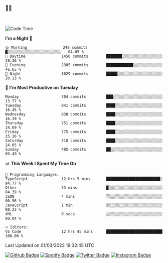 ### 🤙🍺

<!-- <a href="https://github-readme-stats.vercel.app/api?username=hzak2xx&count_private=true&show_icons=true&theme=dracula">
  <img align="center" src="https://github-readme-stats.vercel.app/api?username=hzak2xx&count_private=true&show_icons=true&theme=dracula" />
</a>
</br> -->
</br>

<!--START_SECTION:waka-->
![Code Time](http://img.shields.io/badge/Code%20Time-2%2C196%20hrs%2034%20mins-blue)

**I'm a Night 🦉** 

```text
🌞 Morning                248 commits         █░░░░░░░░░░░░░░░░░░░░░░░░   04.85 % 
🌆 Daytime                1450 commits        ███████░░░░░░░░░░░░░░░░░░   28.36 % 
🌃 Evening                2385 commits        ████████████░░░░░░░░░░░░░   46.65 % 
🌙 Night                  1029 commits        █████░░░░░░░░░░░░░░░░░░░░   20.13 % 
```
📅 **I'm Most Productive on Tuesday** 

```text
Monday                   704 commits         ███░░░░░░░░░░░░░░░░░░░░░░   13.77 % 
Tuesday                  841 commits         ████░░░░░░░░░░░░░░░░░░░░░   16.45 % 
Wednesday                838 commits         ████░░░░░░░░░░░░░░░░░░░░░   16.39 % 
Thursday                 751 commits         ████░░░░░░░░░░░░░░░░░░░░░   14.69 % 
Friday                   775 commits         ████░░░░░░░░░░░░░░░░░░░░░   15.16 % 
Saturday                 718 commits         ████░░░░░░░░░░░░░░░░░░░░░   14.05 % 
Sunday                   485 commits         ██░░░░░░░░░░░░░░░░░░░░░░░   09.49 % 
```


📊 **This Week I Spent My Time On** 

```text
💬 Programming Languages: 
TypeScript               12 hrs 5 mins       ████████████████████████░   94.77 % 
Other                    33 mins             █░░░░░░░░░░░░░░░░░░░░░░░░   04.39 % 
JSON                     4 mins              ░░░░░░░░░░░░░░░░░░░░░░░░░   00.56 % 
JavaScript               1 min               ░░░░░░░░░░░░░░░░░░░░░░░░░   00.23 % 
XML                      0 secs              ░░░░░░░░░░░░░░░░░░░░░░░░░   00.04 % 

🔥 Editors: 
VS Code                  12 hrs 45 mins      █████████████████████████   100.00 % 
```


 Last Updated on 01/03/2023 19:32:45 UTC
<!--END_SECTION:waka-->

[![GitHub Badge](https://img.shields.io/badge/GitHub-100000?style=for-the-badge&logo=github&logoColor=white)](https://github.com/hzak2xx)
[![Spotify Badge](https://img.shields.io/badge/Spotify-1ED760?&style=for-the-badge&logo=spotify&logoColor=white)](https://open.spotify.com/user/uf90s6sbbh75a1mt44clkhkvf)
[![Twitter Badge](https://img.shields.io/badge/Twitter-1DA1F2?style=for-the-badge&logo=twitter&logoColor=white)](https://twitter.com/hzak2xx)
[![Instagram Badge](https://img.shields.io/badge/Instagram-E4405F?style=for-the-badge&logo=instagram&logoColor=white)](https://www.instagram.com/hzak2xx/)
